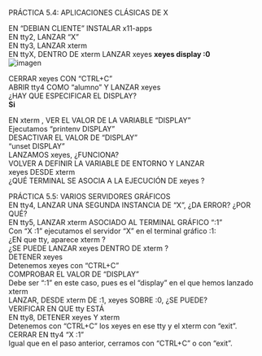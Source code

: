 PRÁCTICA 5.4: APLICACIONES CLÁSICAS DE X

EN “DEBIAN CLIENTE” INSTALAR x11-apps  
EN tty2, LANZAR “X”  
EN tty3, LANZAR xterm  
EN ttyX, DENTRO DE xterm  LANZAR xeyes 
**xeyes display :0**  
![imagen](https://github.com/user-attachments/assets/d39651d6-cd08-4a29-a7ee-824365108226)

CERRAR xeyes CON “CTRL+C”  
ABRIR tty4 COMO “alumno” Y LANZAR xeyes  
¿HAY QUE ESPECIFICAR EL DISPLAY?  
**Si**

EN xterm , VER EL VALOR DE LA VARIABLE “DISPLAY”  
   Ejecutamos “printenv DISPLAY”  
DESACTIVAR EL VALOR DE “DISPLAY”  
  “unset DISPLAY”  
LANZAMOS xeyes, ¿FUNCIONA?  
VOLVER A DEFINIR LA VARIABLE DE ENTORNO Y LANZAR  
xeyes DESDE xterm  
¿QUÉ TERMINAL SE ASOCIA A LA EJECUCIÓN DE xeyes ?  

PRÁCTICA 5.5: VARIOS SERVIDORES GRÁFICOS  
EN tty4, LANZAR UNA SEGUNDA INSTANCIA DE “X”, ¿DA ERROR? ¿POR QUÉ?  
EN tty5, LANZAR xterm ASOCIADO AL TERMINAL GRÁFICO “:1”  
Con “X :1” ejecutamos el servidor “X” en el terminal gráfico :1:  
¿EN que tty, aparece xterm ?  
¿SE PUEDE LANZAR xeyes DENTRO DE xterm ?  
DETENER xeyes  
Detenemos xeyes con “CTRL+C”  
COMPROBAR EL VALOR DE “DISPLAY”  
Debe ser “:1” en este caso, pues es el “display” en el que hemos lanzado xterm  
LANZAR, DESDE xterm DE :1, xeyes SOBRE :0, ¿SE PUEDE?  
VERIFICAR EN  QUE tty ESTÁ  
EN tty8, DETENER xeyes Y xterm  
Detenemos con “CTRL+C” los xeyes en ese tty y el xterm con “exit”.  
CERRAR EN tty4 “X :1”  
Igual que en el paso anterior, cerramos con “CTRL+C” o con “exit”.  

